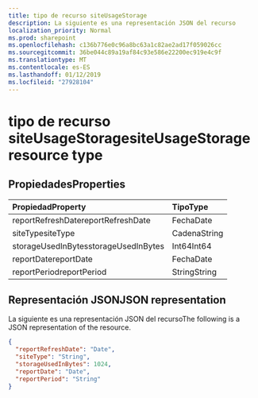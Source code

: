 ```yaml
---
title: tipo de recurso siteUsageStorage
description: La siguiente es una representación JSON del recurso
localization_priority: Normal
ms.prod: sharepoint
ms.openlocfilehash: c136b776e0c96a8bc63a1c82ae2ad17f059026cc
ms.sourcegitcommit: 36be044c89a19af84c93e586e22200ec919e4c9f
ms.translationtype: MT
ms.contentlocale: es-ES
ms.lasthandoff: 01/12/2019
ms.locfileid: "27928104"
---
```

# <a name="siteusagestorage-resource-type"></a><span data-ttu-id="85c3c-103">tipo de recurso siteUsageStorage</span><span class="sxs-lookup"><span data-stu-id="85c3c-103">siteUsageStorage resource type</span></span>

## <a name="properties"></a><span data-ttu-id="85c3c-104">Propiedades</span><span class="sxs-lookup"><span data-stu-id="85c3c-104">Properties</span></span>

| <span data-ttu-id="85c3c-105">Propiedad</span><span class="sxs-lookup"><span data-stu-id="85c3c-105">Property</span></span>           | <span data-ttu-id="85c3c-106">Tipo</span><span class="sxs-lookup"><span data-stu-id="85c3c-106">Type</span></span>   |
| :----------------- | :----- |
| <span data-ttu-id="85c3c-107">reportRefreshDate</span><span class="sxs-lookup"><span data-stu-id="85c3c-107">reportRefreshDate</span></span>  | <span data-ttu-id="85c3c-108">Fecha</span><span class="sxs-lookup"><span data-stu-id="85c3c-108">Date</span></span>   |
| <span data-ttu-id="85c3c-109">siteType</span><span class="sxs-lookup"><span data-stu-id="85c3c-109">siteType</span></span>           | <span data-ttu-id="85c3c-110">Cadena</span><span class="sxs-lookup"><span data-stu-id="85c3c-110">String</span></span> |
| <span data-ttu-id="85c3c-111">storageUsedInBytes</span><span class="sxs-lookup"><span data-stu-id="85c3c-111">storageUsedInBytes</span></span> | <span data-ttu-id="85c3c-112">Int64</span><span class="sxs-lookup"><span data-stu-id="85c3c-112">Int64</span></span>  |
| <span data-ttu-id="85c3c-113">reportDate</span><span class="sxs-lookup"><span data-stu-id="85c3c-113">reportDate</span></span>         | <span data-ttu-id="85c3c-114">Fecha</span><span class="sxs-lookup"><span data-stu-id="85c3c-114">Date</span></span>   |
| <span data-ttu-id="85c3c-115">reportPeriod</span><span class="sxs-lookup"><span data-stu-id="85c3c-115">reportPeriod</span></span>       | <span data-ttu-id="85c3c-116">String</span><span class="sxs-lookup"><span data-stu-id="85c3c-116">String</span></span> |

## <a name="json-representation"></a><span data-ttu-id="85c3c-117">Representación JSON</span><span class="sxs-lookup"><span data-stu-id="85c3c-117">JSON representation</span></span>

<span data-ttu-id="85c3c-118">La siguiente es una representación JSON del recurso</span><span class="sxs-lookup"><span data-stu-id="85c3c-118">The following is a JSON representation of the resource.</span></span>

<!-- {
  "blockType": "resource",
  "@odata.type": "microsoft.graph.siteUsageStorage"
} -->

```json
{
  "reportRefreshDate": "Date", 
  "siteType": "String", 
  "storageUsedInBytes": 1024, 
  "reportDate": "Date", 
  "reportPeriod": "String"
}
```
